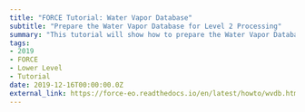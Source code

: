 ```yaml
---
title: "FORCE Tutorial: Water Vapor Database"
subtitle: "Prepare the Water Vapor Database for Level 2 Processing"
summary: "This tutorial will show how to prepare the Water Vapor Database (WVDB) for the FORCE Level 2 Processing System (FORCE L2PS)."
tags:
- 2019
- FORCE
- Lower Level
- Tutorial
date: 2019-12-16T00:00:00.0Z
external_link: https://force-eo.readthedocs.io/en/latest/howto/wvdb.html
---
```

